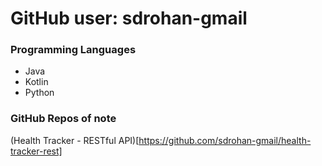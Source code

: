# GitHub user: sdrohan-gmail 

### Programming Languages

- Java
- Kotlin
- Python


### GitHub Repos of note

(Health Tracker - RESTful API)[https://github.com/sdrohan-gmail/health-tracker-rest]
